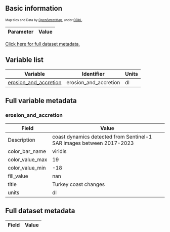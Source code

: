# 

## Basic information

<span style="font-size: x-small">Map tiles and Data by <a href="http://openstreetmap.org">OpenStreetMap</a>, under <a href="http://www.openstreetmap.org/copyright">ODbL</a>.</span>

| Parameter | Value |
| ---- | ---- |

[Click here for full dataset metadata.](#full-metadata)

## Variable list

| Variable | Identifier | Units |
| ---- | ---- | ---- |
| [erosion\_and\_accretion](#erosion\_and\_accretion) | erosion\_and\_accretion | dl |

## Full variable metadata

### <a name="erosion_and_accretion"></a>erosion_and_accretion

| Field | Value |
| ---- | ---- |
| Description | coast dynamics detected from Sentinel\-1 SAR images between 2017\-2023 |
| color\_bar\_name | viridis |
| color\_value\_max | 19 |
| color\_value\_min | -18 |
| fill\_value | nan |
| title | Turkey coast changes |
| units | dl |

## <a name="full-metadata"></a>Full dataset metadata

| Field | Value |
| ---- | ---- |

